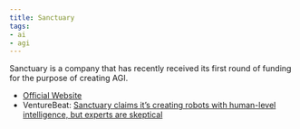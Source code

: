 ```yaml
---
title: Sanctuary
tags:
- ai
- agi
---
```


Sanctuary is a company that has recently received its first round of funding for the purpose of creating AGI.

- [Official Website](https://www.sanctuary.ai/)
- VentureBeat: [Sanctuary claims it’s creating robots with human-level intelligence, but experts are skeptical](https://venturebeat.com/2022/03/02/sanctuary-claims-its-creating-robots-with-human-level-intelligence-but-experts-are-skeptical/)